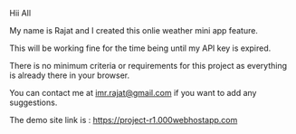Hii All

My name is Rajat and I created this onlie weather mini app feature.

This will be working fine for the time being until my API key is expired. 

There is no minimum criteria or requirements for this project as everything is already there in your browser.

You can contact me at imr.rajat@gmail.com if you want to add any suggestions.


The demo site link is : https://project-r1.000webhostapp.com
